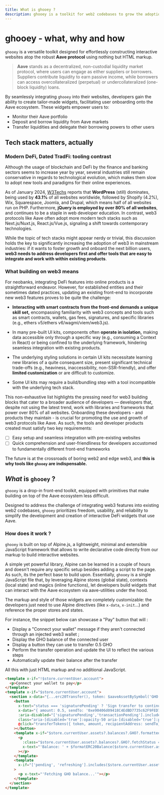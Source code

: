 ```yaml
---
title: What is ghooey ?
description: ghooey is a toolkit for web2 codebases to grow the adoption of web3 through Aave widgets
---
```


# ghooey - what, why and how

`ghooey` is a versatile toolkit designed for effortlessly constructing interactive websites atop the robust **Aave protocol** using nothing but HTML markup.

> **Aave** stands as a decentralized, non-custodial liquidity market protocol, where users can engage as either suppliers or borrowers. Suppliers contribute liquidity to earn passive income, while borrowers can access overcollateralized (perpetual) or undercollateralized (one-block liquidity) loans.

By seamlessly integrating `ghooey` into their websites, developers gain the ability to create tailor-made widgets, facilitating user onboarding onto the Aave ecosystem. These widgets empower users to:

- Monitor their Aave portfolio
- Deposit and borrow liquidity from Aave markets
- Transfer liquidities and delegate their borrowing powers to other users

## Tech stack matters, actually

### Modern DeFi, Dated TradFi: tooling contrast

Although the usage of blockchain and DeFi by the finance and banking sectors seems to increase year by year, several industries still remain conservative in regards to technological evolution, which makes them slow to adopt new tools and paradigms for their online experiences.

As of January 2024, [W3Techs](https://w3techs.com/technologies/overview/content_management) reports that **WordPress** (still) dominates, being used by **43.1%** of all websites worldwide, followed by Shopify (4.2%), Wix, Squarespace, Joomla, and Drupal, which means half of all websites run on PHP. Furthermore, **jQuery is employed by over 80% of all websites**, and continues to be a staple in web developer education. In contrast, web3 protocols like Aave often adopt more modern tech stacks such as Next.js/Nuxt.js, React.js/Vue.js, signaling a shift towards contemporary technologies.

While the topic of tech stacks might appear nerdy or trivial, this discussion holds the key to significantly increasing the adoption of web3 in mainstream industries: if it wants to foster growth and onboard the next billion users, **web3 needs to address developers first and offer tools that are easy to integrate and work with within existing products**.

### What building on web3 means

For neobanks, integrating DeFi features into online products is a straightforward endeavor. However, for established entities and their sometimes dated practices, updating an existing front-end to incorporate new web3 features proves to be quite the challenge:

- **Interacting with smart contracts from the front-end demands a unique skill set,** encompassing familiarity with web3 concepts and tools such as smart contracts, wallets, gas fees, signatures, and specific libraries (e.g., ethers v5/ethers v6/wagmi/viem/web3.js).
- In many pre-built UI kits, components often **operate in isolation,** making data accessible only through a specific way (e.g., consuming a Context in React) or being confined to the underlying framework, hindering seamless integration with existing products.

- The underlying styling solutions in certain UI kits necessitate learning new libraries of a quite consequent size, present significant technical trade-offs (e.g., heaviness, inaccessibility, non-SSR-friendly), and offer **limited customization** or are difficult to customize.

- Some UI kits may require a build/bundling step with a tool incompatible with the underlying tech stack.

This non-exhaustive list highlights the pressing need for web3 building blocks that cater to a broader audience of developers — developers that, despite not using the latest trend, work with libraries and frameworks that power over 80% of all websites. Onboarding these developers - and products they maintain - is crucial for promoting the use and growth of web3 protocols like Aave. As such, the tools and developer products created must satisfy two key requirements:

- [ ] Easy setup and seamless integration with pre-existing websites
- [ ] Quick comprehension and user-friendliness for developers accustomed to fundamentally different front-end frameworks

The future is at the crossroads of boring web2 and edge web3, and **this is why tools like `ghooey` are indispensable.**

## _What_ is `ghooey` ?

`ghooey` is a drop-in front-end toolkit, equipped with primitives that make building on top of the Aave ecosystem less difficult.

Designed to address the challenge of integrating web3 features into existing web2 codebases, `ghooey` prioritizes freedom, usability, and reliability to simplify the development and creation of interactive DeFi widgets that use Aave.

### How does it work ?

`ghooey` is built on top of Alpine.js, a lightweight, minimal and extensible JavaScript framework that allows to write declarative code directly from our markup to build interactive websites.

A simple yet powerful library, Alpine can be learned in a couple of hours and doesn't require any specific setup besides adding a script to the page. As such, its the perfect base to build upon. Essentially, `ghooey` is a single JavaScript file that, by leveraging Alpine stores (global state), contexts (local state) and magics (inline functions), let developers build widgets that can interact with the Aave ecosystem via aave-utilities under the hood.

The markup and style of those widgets are completely customizable: the developers just need to use Alpine directives (like `x-data`, `x-init`...) and reference the proper stores and states.

For instance, the snippet below can showcase a "Pay" button that will :

- Display a "Connect your wallet" message if they aren't connected through an injected web3 wallet ;
- Display the GHO balance of the connected user
- Display a button they can use to transfer 0.5 GHO
- Perform the transfer operation and update the UI to reflect the various steps
- Automatically update their balance after the transfer

All this with just HTML markup and no additional JavaScript.

```html
<template x-if="!$store.currentUser.account">
  <p>Connect your wallet to pay</p>
</template>
<template x-if="$store.currentUser.account">
  <section x-data="{...erc20Transfer(), token: $aaveAssetBySymbol('GHO') }">
    <button
      x-text="status === 'signaturePending' ? 'Sign transfer to continue' : status === 'transactionPending' ? 'Transferring...' : 'Pay ' + $formatERC20Balance(amount, 'GHO')"
      x-data="{ amount: 0.5, sendTo: '0xe90406d09418C4EdBD7735c62F9FED7294954905'}"
      :aria-disabled="['signaturePending','transactionPending'].includes(status) || $store.currentUser.assets.fetchStatus === 'pending' || parseFloat($store.currentUser.assets?.balances?.GHO?.formatted ?? 0) <= 0 ? true : false"
      class="aria-[disabled='true']:opacity-50 aria-[disabled='true']:pointer-events-none"
      @click="transferTokens({ token, amount, recipientAddress: sendTo})"
    ></button>
    <template x-if="$store.currentUser.assets?.balances?.GHO?.formatted">
      <p
        :class="$store.currentUser.assets?.balances?.GHO?.fetchStatus === 'refreshing' && 'animate-pulse'"
        x-text="'Balance: ' + $formatERC20Balance($store.currentUser.assets?.balances?.GHO?.formatted, 'GHO')"
      ></p>
    </template>
    <template
      x-if="['pending', 'refreshing'].includes($store.currentUser.assets?.fetchStatus) || ($store.currentUser.assets?.balances?.GHO?.fetchStatus === 'pending' && !store.currentUser.assets?.balances?.GHO?.formatted)"
    >
      <p x-text="'Fetching GHO balance...'"></p>
    </template>
  </section>
</template>
```
